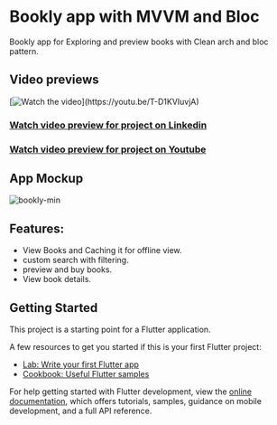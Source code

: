 # Bookly app with MVVM and Bloc
Bookly app for Exploring and preview books with Clean arch and bloc pattern.


## Video previews
[![Watch the video]([https://img.youtube.com/vi/T-D1KVIuvjA/maxresdefault.jpg](https://github.com/radyhaggag/bookly_app_with_mvvm_and_bloc/assets/74488175/3cc7bb35-fe4f-40e0-bd14-ea37d0e66a42))](https://youtu.be/T-D1KVIuvjA)

### [Watch video preview for project on Linkedin](https://www.linkedin.com/posts/radyhaggag_flutter-activity-7034322031076618240-Kh7L?utm_source=share&utm_medium=member_desktop)
### [Watch video preview for project on Youtube](https://youtu.be/-JZzmRoKq2E)


## App Mockup

![bookly-min](https://github.com/radyhaggag/bookly_app_with_mvvm_and_bloc/assets/74488175/3cc7bb35-fe4f-40e0-bd14-ea37d0e66a42)


## Features:
- View Books and Caching it for offline view.
- custom search with filtering.
- preview and buy books.
- View book details.


## Getting Started

This project is a starting point for a Flutter application.

A few resources to get you started if this is your first Flutter project:

- [Lab: Write your first Flutter app](https://docs.flutter.dev/get-started/codelab)
- [Cookbook: Useful Flutter samples](https://docs.flutter.dev/cookbook)

For help getting started with Flutter development, view the
[online documentation](https://docs.flutter.dev/), which offers tutorials,
samples, guidance on mobile development, and a full API reference.
